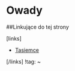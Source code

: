 # Owady





##Linkujące do tej strony

[links]

- [Tasiemce](../Pasożyty/Robaki/Tasiemce.md)


[/links]
!tag:
~

